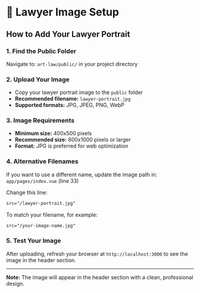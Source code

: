 # 📸 Lawyer Image Setup

## How to Add Your Lawyer Portrait

### 1. **Find the Public Folder**
Navigate to: `art-law/public/` in your project directory

### 2. **Upload Your Image**
- Copy your lawyer portrait image to the `public` folder
- **Recommended filename:** `lawyer-portrait.jpg`
- **Supported formats:** JPG, JPEG, PNG, WebP

### 3. **Image Requirements**
- **Minimum size:** 400x500 pixels
- **Recommended size:** 800x1000 pixels or larger
- **Format:** JPG is preferred for web optimization

### 4. **Alternative Filenames**
If you want to use a different name, update the image path in:
`app/pages/index.vue` (line 33)

Change this line:
```html
src="/lawyer-portrait.jpg"
```

To match your filename, for example:
```html
src="/your-image-name.jpg"
```

### 5. **Test Your Image**
After uploading, refresh your browser at `http://localhost:3000` to see the image in the header section.

---

**Note:** The image will appear in the header section with a clean, professional design. 